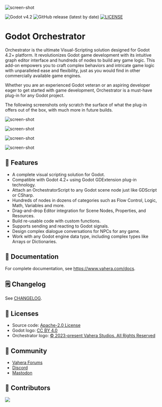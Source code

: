 ![screen-shot](https://cdn.vahera.cloud/utG8NiO3oN8sfXvI2ZZ0zg/20bdd53e-9a27-4326-1b11-65fe443e0400/public)

![Godot v4.2](https://img.shields.io/badge/Godot-v4.2-%23478cbf?logo=godot-engine&logoColor=white&style=flat-square)
![GitHub release (latest by date)](https://img.shields.io/github/v/release/Vahera/godot-orchestrator?&style=flat-square)
[![LICENSE](https://img.shields.io/badge/license-Apache--2.0-blue?logo=apache)](https://github.com/Vahera/godot-orchestrator/blob/main/LICENSE)

# Godot Orchestrator

Orchestrator is the ultimate Visual-Scripting solution designed for Godot 4.2+ platform.
It revolutionizes Godot game development with its intuitive graph editor interface and hundreds of nodes to build any game logic.
This add-on empowers you to craft complex behaviors and intricate game logic with unparalleled ease and flexibility, just as you would find in other commercially available game engines.

Whether you are an experienced Godot veteran or an aspiring developer eager to get started with game development, Orchestrator is a must-have plug-in for any Godot project.

The following screenshots only scratch the surface of what the plug-in offers out of the box, with much more in future builds.

![screen-shot](https://cdn.vahera.cloud/utG8NiO3oN8sfXvI2ZZ0zg/c719ad98-af14-45a3-5578-df9741fa9800/public)

![screen-shot](https://cdn.vahera.cloud/utG8NiO3oN8sfXvI2ZZ0zg/77ac98c5-8924-49f7-82bb-554494f4b000/public)

![screen-shot](https://cdn.vahera.cloud/utG8NiO3oN8sfXvI2ZZ0zg/cd39ee8b-78de-48c5-4023-c9628161dc00/public)

![screen-shot](https://cdn.vahera.cloud/utG8NiO3oN8sfXvI2ZZ0zg/1595b7f1-5a6d-4a76-21c0-646623112300/public)

## 🚀 Features

* A complete visual scripting solution for Godot.
* Compatible with Godot 4.2+ using Godot GDExtension plug-in technology.
* Attach an OrchestratorScript to any Godot scene node just like GDScript or CSharp.
* Hundreds of nodes in dozens of categories such as Flow Control, Logic, Math, Variables and more. 
* Drag-and-drop Editor integration for Scene Nodes, Properties, and Resources.
* Build re-usable code with custom functions.
* Supports sending and reacting to Godot signals.
* Design complex dialogue conversations for NPCs for any game.
* Work with any Godot engine data type, including complex types like Arrays or Dictionaries.

## 📑 Documentation

For complete documentation, see https://www.vahera.com/docs.

## 🗒️ Changelog

See [CHANGELOG](https://github.com/Vahera/godot-orchestrator/blob/main/CHANGELOG.md).

## 📝 Licenses

- Source code: [Apache-2.0 License](/LICENSE)
- Godot logo: [CC BY 4.0](https://creativecommons.org/licenses/by/4.0/)
- Orchestrator logo: [&copy; 2023-present Vahera Studios. All Rights Reserved](https://www.vahera.com/legal/webcn.html)

## 💬 Community

- [Vahera Forums](https://forums.vahera.com)
- [Discord](https://discord.com/invite/J3UWtzWSkT)
- [Mastodon](https://vahera.social/@orchestrator)

## 👏 Contributors

<a href="https://github.com/Vahera/godot-orchestrator/graphs/contributors">
  <img src="https://contributors-img.web.app/image?repo=vahera/godot-orchestrator" />
</a>
